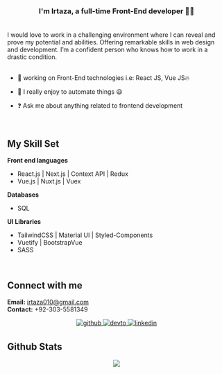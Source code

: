 
### <div align="center">I'm Irtaza, a full-time Front-End developer 👨‍💻</div> <br />

I would love to work in a challenging environment where I can reveal and prove my potential and abilities. Offering remarkable skills in web design and development. I’m a confident person who knows how to work in a drastic condition. <br> <br>

- 🔭 working on Front-End technologies i.e: React JS, Vue JS🔥  


- 🌱 I really enjoy to automate things 😃
  

- ❓ Ask me about anything related to frontend development
  

<br/>  


## My Skill Set  
**Front end languages**
- React.js | Next.js | Context API | Redux 
- Vue.js | Nuxt.js | Vuex

**Databases**
- SQL

**UI Libraries**
- TailwindCSS | Material UI | Styled-Components
- Vuetify | BootstrapVue
- SASS
<br/>  

## Connect with me  
<b>Email:</b> irtaza010@gmail.com <br> <b>Contact:</b> +92-303-5581349 
<div align="center">
<a href="https://github.com/Irtaza957" target="_blank">
<img src=https://img.shields.io/badge/github-%2324292e.svg?&style=for-the-badge&logo=github&logoColor=white alt=github style="margin-bottom: 5px;" />
</a>
<a href="https://mohidk.com" target="_blank">
<img src=https://img.shields.io/badge/dev.to-%2308090A.svg?&style=for-the-badge&logo=dev.to&logoColor=white alt=devto style="margin-bottom: 5px;" />
</a>
<a href="https://www.linkedin.com/in/irtaza-shahbaz-980121238/" target="_blank">
<img src=https://img.shields.io/badge/linkedin-%231E77B5.svg?&style=for-the-badge&logo=linkedin&logoColor=white alt=linkedin style="margin-bottom: 5px;" />
</a>  
</div>

## Github Stats  
<div align="center"><img src="https://github-readme-stats.vercel.app/api/top-langs/?username=mohidkhan87&hide_border=true&layout=compact" align="center" /></div>  
